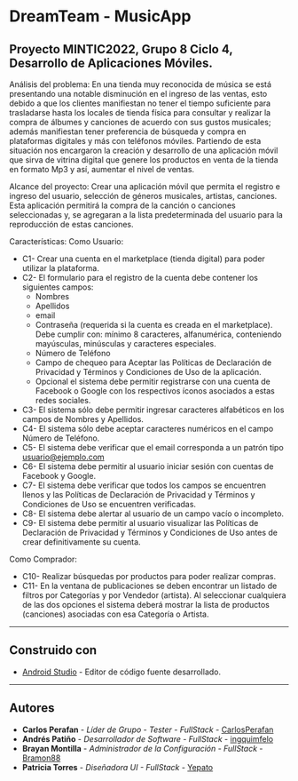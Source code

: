 # DreamTeam - MusicApp

## Proyecto MINTIC2022, Grupo 8 Ciclo 4, Desarrollo de Aplicaciones Móviles.

Análisis del problema:
En una tienda muy reconocida de música se está presentando una notable disminución en el ingreso de las ventas, esto debido a que los clientes manifiestan no tener el tiempo suficiente para
trasladarse hasta los locales de tienda física para consultar y realizar la compra de álbumes y canciones de acuerdo con sus gustos musicales; además manifiestan tener preferencia de búsqueda y compra en plataformas digitales y más con teléfonos móviles.
Partiendo de esta situación nos encargaron la creación y desarrollo de una aplicación móvil que sirva de vitrina digital que genere los productos en venta de la tienda en formato Mp3 y así, aumentar el nivel de ventas.

Alcance del proyecto:
Crear una aplicación móvil que permita el registro e ingreso del usuario, selección de géneros musicales, artistas, canciones. Esta aplicación permitirá la compra de la canción o canciones seleccionadas y, se agregaran a la lista predeterminada del usuario para la reproducción de estas canciones.

Características:
Como Usuario:
* C1- Crear una cuenta en el marketplace (tienda digital) para poder utilizar la plataforma.
* C2- El formulario para el registro de la cuenta debe contener los siguientes campos:
    - Nombres
    - Apellidos
    - email
    - Contraseña (requerida si la cuenta es creada en el marketplace). Debe cumplir con: mínimo 8 caracteres, alfanumérica, conteniendo mayúsculas, minúsculas y caracteres especiales.
    - Número de Teléfono
    - Campo de chequeo para Aceptar las Políticas de Declaración de Privacidad y Términos y Condiciones de Uso de la aplicación.
    - Opcional el sistema debe permitir registrarse con una cuenta de Facebook o Google con los respectivos íconos asociados a estas redes sociales.
* C3- El sistema sólo debe permitir ingresar caracteres alfabéticos en los campos de Nombres y Apellidos.
* C4- El sistema sólo debe aceptar caracteres numéricos en el campo Número de Teléfono.
* C5- El sistema debe verificar que el email corresponda a un patrón tipo usuario@ejemplo.com
* C6- El sistema debe permitir al usuario iniciar sesión con cuentas de Facebook y Google.
* C7- El sistema debe verificar que todos los campos se encuentren llenos y las Políticas de Declaración de Privacidad y Términos y Condiciones de Uso se encuentren verificadas.
* C8- El sistema debe alertar al usuario de un campo vacío o incompleto.
* C9- El sistema debe permitir al usuario visualizar las Políticas de Declaración de Privacidad y Términos y Condiciones de Uso antes de crear definitivamente su cuenta.

Como Comprador:
* C10- Realizar búsquedas por productos para poder realizar compras.
* C11- En la ventana de publicaciones se deben encontrar un listado de filtros por Categorías y por Vendedor (artista). Al seleccionar cualquiera de las dos opciones el sistema deberá mostrar la lista de productos (canciones) asociadas con esa Categoría o Artista.

---
## Construido con

* [Android Studio](https://developer.android.com/studio) - Editor de código fuente desarrollado.

---
## Autores

* **Carlos Perafan** - *Líder de Grupo - Tester - FullStack* - [CarlosPerafan](https://github.com/CarlosPerafan)
* **Andrés Patiño** - *Desarrollador de Software - FullStack* - [ingquimfelo](https://github.com/ingquimfelo)
* **Brayan Montilla** - *Administrador de la Configuración - FullStack* - [Bramon88](https://github.com/Bramon88)
* **Patricia Torres** - *Diseñadora UI - FullStack* - [Yepato](https://github.com/Yepato)